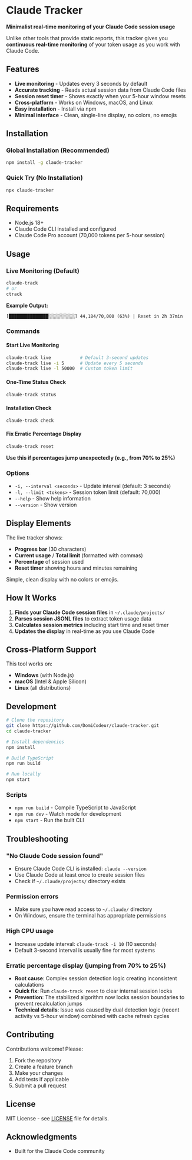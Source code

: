 # Claude Tracker

**Minimalist real-time monitoring of your Claude Code session usage**

Unlike other tools that provide static reports, this tracker gives you **continuous real-time monitoring** of your token usage as you work with Claude Code.

## Features

- **Live monitoring** - Updates every 3 seconds by default
- **Accurate tracking** - Reads actual session data from Claude Code files
- **Session reset timer** - Shows exactly when your 5-hour window resets
- **Cross-platform** - Works on Windows, macOS, and Linux
- **Easy installation** - Install via npm
- **Minimal interface** - Clean, single-line display, no colors, no emojis

## Installation

### Global Installation (Recommended)
```bash
npm install -g claude-tracker
```

### Quick Try (No Installation)
```bash
npx claude-tracker
```

## Requirements

- Node.js 18+ 
- Claude Code CLI installed and configured
- Claude Code Pro account (70,000 tokens per 5-hour session)

## Usage

### Live Monitoring (Default)
```bash
claude-track
# or
ctrack
```

**Example Output:**
```
[███████████████░░░░░░░░░░] 44,184/70,000 (63%) | Reset in 2h 37min
```

### Commands

#### Start Live Monitoring
```bash
claude-track live           # Default 3-second updates
claude-track live -i 5      # Update every 5 seconds
claude-track live -l 50000  # Custom token limit
```

#### One-Time Status Check
```bash
claude-track status
```

#### Installation Check
```bash
claude-track check
```

#### Fix Erratic Percentage Display
```bash
claude-track reset
```
**Use this if percentages jump unexpectedly (e.g., from 70% to 25%)**

### Options

- `-i, --interval <seconds>` - Update interval (default: 3 seconds)
- `-l, --limit <tokens>` - Session token limit (default: 70,000)
- `--help` - Show help information
- `--version` - Show version

## Display Elements

The live tracker shows:
- **Progress bar** (30 characters)
- **Current usage** / **Total limit** (formatted with commas)
- **Percentage** of session used
- **Reset timer** showing hours and minutes remaining

Simple, clean display with no colors or emojis.

## How It Works

1. **Finds your Claude Code session files** in `~/.claude/projects/`
2. **Parses session JSONL files** to extract token usage data
3. **Calculates session metrics** including start time and reset timer
4. **Updates the display** in real-time as you use Claude Code

## Cross-Platform Support

This tool works on:
- **Windows** (with Node.js)
- **macOS** (Intel & Apple Silicon)
- **Linux** (all distributions)

## Development

```bash
# Clone the repository
git clone https://github.com/DomiCodeur/claude-tracker.git
cd claude-tracker

# Install dependencies
npm install

# Build TypeScript
npm run build

# Run locally
npm start
```

### Scripts
- `npm run build` - Compile TypeScript to JavaScript
- `npm run dev` - Watch mode for development
- `npm start` - Run the built CLI

## Troubleshooting

### "No Claude Code session found"
- Ensure Claude Code CLI is installed: `claude --version`
- Use Claude Code at least once to create session files
- Check if `~/.claude/projects/` directory exists

### Permission errors
- Make sure you have read access to `~/.claude/` directory
- On Windows, ensure the terminal has appropriate permissions

### High CPU usage
- Increase update interval: `claude-track -i 10` (10 seconds)
- Default 3-second interval is usually fine for most systems

### Erratic percentage display (jumping from 70% to 25%)
- **Root cause**: Complex session detection logic creating inconsistent calculations
- **Quick fix**: Run `claude-track reset` to clear internal session locks
- **Prevention**: The stabilized algorithm now locks session boundaries to prevent recalculation jumps
- **Technical details**: Issue was caused by dual detection logic (recent activity vs 5-hour window) combined with cache refresh cycles

## Contributing

Contributions welcome! Please:
1. Fork the repository
2. Create a feature branch
3. Make your changes
4. Add tests if applicable
5. Submit a pull request

## License

MIT License - see [LICENSE](LICENSE) file for details.

## Acknowledgments

- Built for the Claude Code community